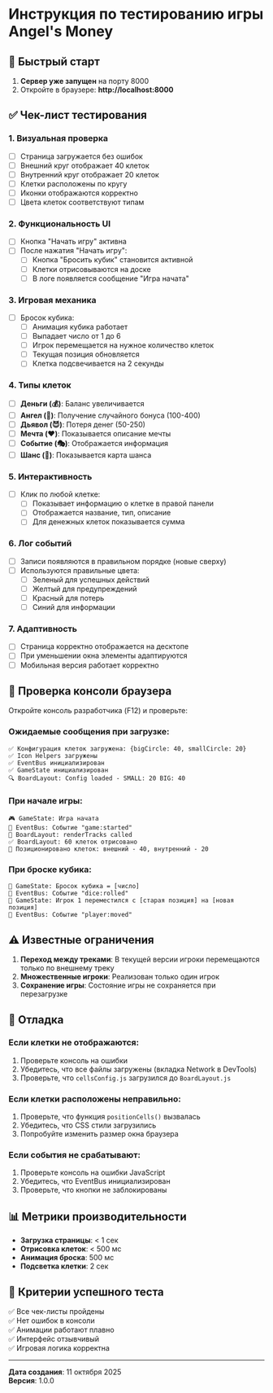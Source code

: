 # Инструкция по тестированию игры Angel's Money

## 🚀 Быстрый старт

1. **Сервер уже запущен** на порту 8000
2. Откройте в браузере: **http://localhost:8000**

## ✅ Чек-лист тестирования

### 1. Визуальная проверка
- [ ] Страница загружается без ошибок
- [ ] Внешний круг отображает 40 клеток
- [ ] Внутренний круг отображает 20 клеток
- [ ] Клетки расположены по кругу
- [ ] Иконки отображаются корректно
- [ ] Цвета клеток соответствуют типам

### 2. Функциональность UI
- [ ] Кнопка "Начать игру" активна
- [ ] После нажатия "Начать игру":
  - [ ] Кнопка "Бросить кубик" становится активной
  - [ ] Клетки отрисовываются на доске
  - [ ] В логе появляется сообщение "Игра начата"

### 3. Игровая механика
- [ ] Бросок кубика:
  - [ ] Анимация кубика работает
  - [ ] Выпадает число от 1 до 6
  - [ ] Игрок перемещается на нужное количество клеток
  - [ ] Текущая позиция обновляется
  - [ ] Клетка подсвечивается на 2 секунды

### 4. Типы клеток
- [ ] **Деньги (💰)**: Баланс увеличивается
- [ ] **Ангел (👼)**: Получение случайного бонуса (100-400)
- [ ] **Дьявол (😈)**: Потеря денег (50-250)
- [ ] **Мечта (❤️)**: Показывается описание мечты
- [ ] **Событие (🎭)**: Отображается информация
- [ ] **Шанс (🎲)**: Показывается карта шанса

### 5. Интерактивность
- [ ] Клик по любой клетке:
  - [ ] Показывает информацию о клетке в правой панели
  - [ ] Отображается название, тип, описание
  - [ ] Для денежных клеток показывается сумма

### 6. Лог событий
- [ ] Записи появляются в правильном порядке (новые сверху)
- [ ] Используются правильные цвета:
  - [ ] Зеленый для успешных действий
  - [ ] Желтый для предупреждений
  - [ ] Красный для потерь
  - [ ] Синий для информации

### 7. Адаптивность
- [ ] Страница корректно отображается на десктопе
- [ ] При уменьшении окна элементы адаптируются
- [ ] Мобильная версия работает корректно

## 🐛 Проверка консоли браузера

Откройте консоль разработчика (F12) и проверьте:

### Ожидаемые сообщения при загрузке:
```
✅ Конфигурация клеток загружена: {bigCircle: 40, smallCircle: 20}
✅ Icon Helpers загружены
✅ EventBus инициализирован
✅ GameState инициализирован
🔍 BoardLayout: Config loaded - SMALL: 20 BIG: 40
```

### При начале игры:
```
🎮 GameState: Игра начата
📡 EventBus: Событие "game:started"
🎯 BoardLayout: renderTracks called
✅ BoardLayout: 60 клеток отрисовано
📍 Позиционировано клеток: внешний - 40, внутренний - 20
```

### При броске кубика:
```
🎲 GameState: Бросок кубика = [число]
📡 EventBus: Событие "dice:rolled"
🚶 GameState: Игрок 1 переместился с [старая позиция] на [новая позиция]
📡 EventBus: Событие "player:moved"
```

## ⚠️ Известные ограничения

1. **Переход между треками**: В текущей версии игроки перемещаются только по внешнему треку
2. **Множественные игроки**: Реализован только один игрок
3. **Сохранение игры**: Состояние игры не сохраняется при перезагрузке

## 🔧 Отладка

### Если клетки не отображаются:
1. Проверьте консоль на ошибки
2. Убедитесь, что все файлы загружены (вкладка Network в DevTools)
3. Проверьте, что `cellsConfig.js` загрузился до `BoardLayout.js`

### Если клетки расположены неправильно:
1. Проверьте, что функция `positionCells()` вызвалась
2. Убедитесь, что CSS стили загрузились
3. Попробуйте изменить размер окна браузера

### Если события не срабатывают:
1. Проверьте консоль на ошибки JavaScript
2. Убедитесь, что EventBus инициализирован
3. Проверьте, что кнопки не заблокированы

## 📊 Метрики производительности

- **Загрузка страницы**: < 1 сек
- **Отрисовка клеток**: < 500 мс
- **Анимация броска**: 500 мс
- **Подсветка клетки**: 2 сек

## 🎯 Критерии успешного теста

✅ Все чек-листы пройдены  
✅ Нет ошибок в консоли  
✅ Анимации работают плавно  
✅ Интерфейс отзывчивый  
✅ Игровая логика корректна  

---

**Дата создания**: 11 октября 2025  
**Версия**: 1.0.0


